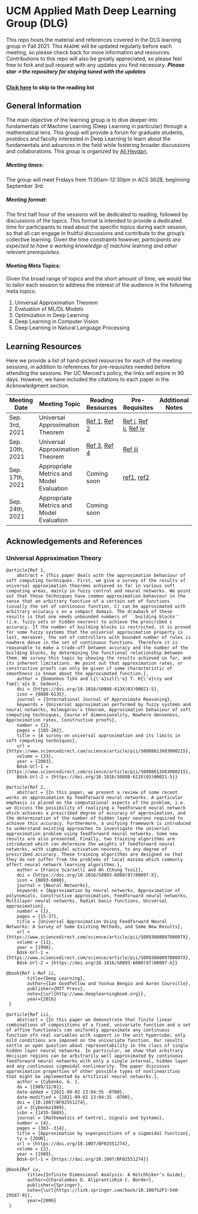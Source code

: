 # UCM Applied Math Deep Learning Group (DLG)
This repo hosts the material and references covered in the DLG learning group in Fall 2021. This `README` will be updated regularly before each meeting, so please check back for more information and resources. Contributions to this repo will also be greatly appreciated, so please feel free to fork and pull request with any updates you find necessary. ***Please star ⭐️ the repository for staying tuned with the updates***

#### [Click here](https://github.com/dr-aheydari/DeepLearningGroup#learning-resources) to skip to the reading list

## General Information
The main objective of the learning group is to dive deeper into fundamentals of Machine Learning (Deep Learning in particular) through a mathematical lens. This group will provide a forum for graduate students, postdocs and faculty interested in Deep Learning to learn about the fundamentals and advances in the field while fostering broader discussions and collaborations. This group is organized by [Ali Heydari](https://www.ali-heydari.com/about). 
 
##### Meeting times:
 
The group will meet Fridays from 11:00am-12:30pm in ACS 362B, beginning September 3rd. 
 
##### Meeting format:
 
The first half hour of the sessions will be dedicated to reading, followed by discussions of the topics. This format is intended to provide a dedicated time for participants to read about the specific topics during each session, so that all can engage in fruitful discussions and contribute to the group’s collective learning. Given the time constraints however, *participants are expected to have a working knowledge of machine learning and other relevant prerequisites*. 
 
#### Meeting Meta Topics:
 
Given the broad range of topics and the short amount of time, we would like to tailor each session to address the interest of the audience in the following meta topics: 
 
1. Universal Approximation Theorem
1. Evaluation of ML/DL Models
1. Optimization in Deep Learning
1. Deep Learning in Computer Vision
1. Deep Learning in Natural Language Processing

## Learning Resources 
Here we provide a list of hand-picked resources for each of the meeting sessions, in addition to references for pre-requisites needed before attending the sessions. Per UC Merced's policy, the links will expire in 90 days. However, we have included the citations to each paper in the Acknowledgment section. 

| Meeting Date    | Meeting Topic                            | Reading Resources                                                                                                                                                                                                                                                            | Pre-Requisites                                                                                                        |  Additional Notes  |
|-----------------|------------------------------------------|------------------------------------------------------------------------------------------------------------------------------------------------------------------------------------------------------------------------------------------------------------------------------|-----------------------------------------------------------------------------------------------------------------------|---|
| Sep. 3rd, 2021  | Universal Approximation Theorem          | [Ref 1](https://merced-my.sharepoint.com/:b:/g/personal/aheydari_ucmerced_edu/EUe04trpsRlHqx7lnTxiikEBwo3s2Ws-MFFtoRRFIvl2uw?e=uUyQgY), [Ref 2](https://merced-my.sharepoint.com/:b:/g/personal/aheydari_ucmerced_edu/EbnJZcdaHDJHqxE0XEZQf_oB0EmMYFc_PmL36qERWDc1ZA?e=lhz8iE)  | [Ref i](https://www.deeplearningbook.org/contents/ml.html), [Ref ii](https://www.deeplearningbook.org/contents/mlp.html), [Ref iv](https://merced-my.sharepoint.com/:b:/g/personal/aheydari_ucmerced_edu/EX7ifasirRpMleiwtHQnRFMBmuwMpsFsyLJdY9D4gyzWMw?e=ZXILha)|   |
| Sep. 10th, 2021 | Universal Approximation Theorem          | [Ref 3](https://merced-my.sharepoint.com/:b:/g/personal/aheydari_ucmerced_edu/ETtZ9P-0AI1Fu5uSvU5OAbABlAJ1gad5lpcyBhuGhlLNFg?e=ewgL8K), [Ref 4](https://merced-my.sharepoint.com/:b:/g/personal/aheydari_ucmerced_edu/Ea8_iJPFK8JEmiddCPFnk0MB9q9mS-uC66mDIkrtnOQN5g?e=UdtTeB) | [Ref iii](https://merced-my.sharepoint.com/:b:/g/personal/aheydari_ucmerced_edu/EUoLVWEJ7gtFspFOS7ovosABbdkFBxdx3S3eh45XwBUQ5g?e=xFKy3b) |   |
| Sep. 17th, 2021 | Appropriate Metrics and Model Evaluation | Coming soon                                                                                                                                                                                                                                                                  | [ref1](https://www.deeplearningbook.org/contents/ml.html), [ref2](https://www.deeplearningbook.org/contents/mlp.html) |   |
|   Sep. 24th, 2021             |     Appropriate Metrics and Model Evaluation | Coming soon                                                                                                                                                                                                                                                                          |                                                                                                                       |   |



## Acknowledgements and References

### Universal Approximation Theory

````
@article{Ref 1,
	abstract = {This paper deals with the approximation behaviour of soft computing techniques. First, we give a survey of the results of universal approximation theorems achieved so far in various soft computing areas, mainly in fuzzy control and neural networks. We point out that these techniques have common approximation behaviour in the sense that an arbitrary function of a certain set of functions (usually the set of continuous function, C) can be approximated with arbitrary accuracy ε on a compact domain. The drawback of these results is that one needs unbounded numbers of ``building blocks'' (i.e. fuzzy sets or hidden neurons) to achieve the prescribed ε accuracy. If the number of building blocks is restricted, it is proved for some fuzzy systems that the universal approximation property is lost, moreover, the set of controllers with bounded number of rules is nowhere dense in the set of continuous functions. Therefore it is reasonable to make a trade-off between accuracy and the number of the building blocks, by determining the functional relationship between them. We survey this topic by showing the results achieved so far, and its inherent limitations. We point out that approximation rates, or constructive proofs can only be given if some characteristic of smoothness is known about the approximated function.},
	author = {Domonkos Tikk and L{\'a}szl{\'o} T. K{\'o}czy and Tam{\'a}s D. Gedeon},
	doi = {https://doi.org/10.1016/S0888-613X(03)00021-5},
	issn = {0888-613X},
	journal = {International Journal of Approximate Reasoning},
	keywords = {Universal approximation performed by fuzzy systems and neural networks, Kolmogorov's theorem, Approximation behaviour of soft computing techniques, Course of dimensionality, Nowhere denseness, Approximation rates, Constructive proofs},
	number = {2},
	pages = {185-202},
	title = {A survey on universal approximation and its limits in soft computing techniques},
	url = {https://www.sciencedirect.com/science/article/pii/S0888613X03000215},
	volume = {33},
	year = {2003},
	Bdsk-Url-1 = {https://www.sciencedirect.com/science/article/pii/S0888613X03000215},
	Bdsk-Url-2 = {https://doi.org/10.1016/S0888-613X(03)00021-5}}

````

````
@article{Ref 2,
	abstract = {In this paper, we present a review of some recent works on approximation by feedforward neural networks. A particular emphasis is placed on the computational aspects of the problem, i.e. we discuss the possibility of realizing a feedforward neural network which achieves a prescribed degree of accuracy of approximation, and the determination of the number of hidden layer neurons required to achieve this accuracy. Furthermore, a unifying framework is introduced to understand existing approaches to investigate the universal approximation problem using feedforward neural networks. Some new results are also presented. Finally, two training algorithms are introduced which can determine the weights of feedforward neural networks, with sigmoidal activation neurons, to any degree of prescribed accuracy. These training algorithms are designed so that they do not suffer from the problems of local minima which commonly affect neural network learning algorithms.},
	author = {Franco Scarselli and Ah {Chung Tsoi}},
	doi = {https://doi.org/10.1016/S0893-6080(97)00097-X},
	issn = {0893-6080},
	journal = {Neural Networks},
	keywords = {Approximation by neural networks, Approximation of polynomials, Constructive approximation, Feedforward neural networks, Multilayer neural networks, Radial basis functions, Universal approximation},
	number = {1},
	pages = {15-37},
	title = {Universal Approximation Using Feedforward Neural Networks: A Survey of Some Existing Methods, and Some New Results},
	url = {https://www.sciencedirect.com/science/article/pii/S089360809700097X},
	volume = {11},
	year = {1998},
	Bdsk-Url-1 = {https://www.sciencedirect.com/science/article/pii/S089360809700097X},
	Bdsk-Url-2 = {https://doi.org/10.1016/S0893-6080(97)00097-X}}
````

````
@book{Ref i-Ref ii,
        title={Deep Learning},
        author={Ian Goodfellow and Yoshua Bengio and Aaron Courville},
        publisher={MIT Press},
        note={\url{http://www.deeplearningbook.org}},
        year={2016}
 }

````

````
@article{Ref iii,
	abstract = {In this paper we demonstrate that finite linear combinations of compositions of a fixed, univariate function and a set of affine functionals can uniformly approximate any continuous function ofn real variables with support in the unit hypercube; only mild conditions are imposed on the univariate function. Our results settle an open question about representability in the class of single hidden layer neural networks. In particular, we show that arbitrary decision regions can be arbitrarily well approximated by continuous feedforward neural networks with only a single internal, hidden layer and any continuous sigmoidal nonlinearity. The paper discusses approximation properties of other possible types of nonlinearities that might be implemented by artificial neural networks.},
	author = {Cybenko, G. },
	da = {1989/12/01},
	date-added = {2021-09-02 13:04:35 -0700},
	date-modified = {2021-09-02 13:04:35 -0700},
	doi = {10.1007/BF02551274},
	id = {Cybenko1989},
	isbn = {1435-568X},
	journal = {Mathematics of Control, Signals and Systems},
	number = {4},
	pages = {303--314},
	title = {Approximation by superpositions of a sigmoidal function},
	ty = {JOUR},
	url = {https://doi.org/10.1007/BF02551274},
	volume = {2},
	year = {1989},
	Bdsk-Url-1 = {https://doi.org/10.1007/BF02551274}}
````

````
@book{Ref iv,
        title={Infinite Dimensional Analysis: A Hitchhiker’s Guide},
        author={Charalambos D. AliprantisKim C. Border},
        publisher={Springer},
        note={\url{https://link.springer.com/book/10.1007%2F3-540-29587-9}},
        year={2006}
 }
````
